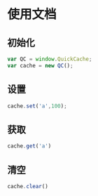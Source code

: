 # 使用文档

##  初始化

```js
var QC = window.QuickCache;
var cache = new QC();
```

## 设置 

```js 
cache.set('a',100);
```

## 获取 

```js
cache.get('a')
```


## 清空

```js 
cache.clear()
```